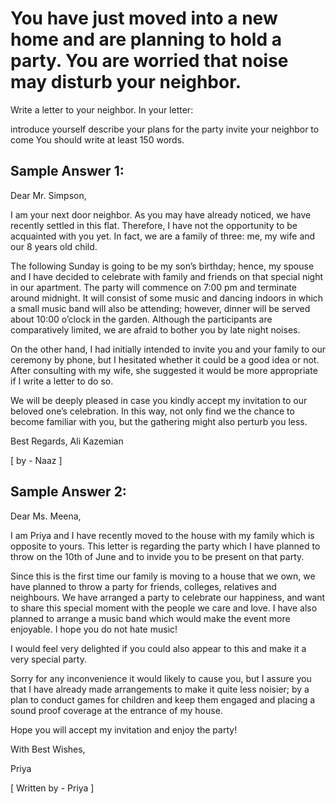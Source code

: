 # You have just moved into a new home and are planning to hold a party. You are worried that noise may disturb your neighbor.

Write a letter to your neighbor. In your letter:


 
introduce yourself
describe your plans for the party
invite your neighbor to come
You should write at least 150 words.

## Sample Answer 1:

Dear Mr. Simpson,

I am your next door neighbor. As you may have already noticed, we have recently settled in this flat. Therefore, I have not the opportunity to be acquainted with you yet. In fact, we are a family of three: me, my wife and our 8 years old child.

The following Sunday is going to be my son’s birthday; hence, my spouse and I have decided to celebrate with family and friends on that special night in our apartment. The party will commence on 7:00 pm and terminate around midnight. It will consist of some music and dancing indoors in which a small music band will also be attending; however, dinner will be served about 10:00 o’clock in the garden. Although the participants are comparatively limited, we are afraid to bother you by late night noises.

On the other hand, I had initially intended to invite you and your family to our ceremony by phone, but I hesitated whether it could be a good idea or not. After consulting with my wife, she suggested it would be more appropriate if I write a letter to do so.

We will be deeply pleased in case you kindly accept my invitation to our beloved one’s celebration. In this way, not only find we the chance to become familiar with you, but the gathering might also perturb you less.

Best Regards,
Ali Kazemian

[ by - Naaz ] 

 

## Sample Answer 2:

Dear Ms. Meena,

I am Priya and I have recently moved to the house with my family which is opposite to yours. This letter is regarding the party which I have planned to throw on the 10th of June and to invide you to be present on that party.

Since this is the first time our family is moving to a house that we own, we have planned to throw a party for friends, colleges, relatives and neighbours. We have arranged a party to celebrate our happiness, and want to share this special moment with the people we care and love.  I have also planned to arrange a music band which would make the event more enjoyable. I hope you do not hate music!

I would feel very delighted if you could also appear to this and make it a very special party.

Sorry for any inconvenience it would likely to cause you, but I assure you that I have already made arrangements  to make it quite less noisier; by a plan to conduct games for children and keep them engaged and placing a sound  proof coverage at the  entrance of my house.

Hope you will accept my invitation and enjoy the party!

With Best Wishes,

Priya

[  Written by - Priya ] 